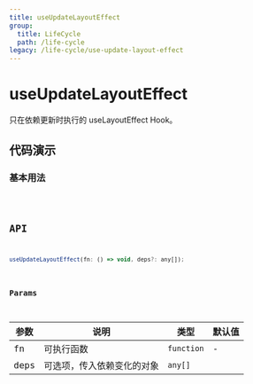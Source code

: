 ```yaml
---
title: useUpdateLayoutEffect
group:
  title: LifeCycle
  path: /life-cycle
legacy: /life-cycle/use-update-layout-effect
---
```


# useUpdateLayoutEffect

只在依赖更新时执行的 useLayoutEffect Hook。

## 代码演示

### 基本用法

<code src="./demo/Demo1.tsx" />

## API

```javascript
useUpdateLayoutEffect(fn: () => void, deps?: any[]);
```

### Params

| 参数    | 说明                                         | 类型                   | 默认值 |
|---------|----------------------------------------------|------------------------|--------|
| fn | 可执行函数  | `function` | -      |
| deps | 可选项，传入依赖变化的对象  | `any[]`      |
